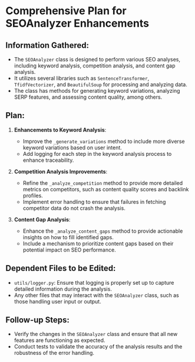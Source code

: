 # Comprehensive Plan for SEOAnalyzer Enhancements

## Information Gathered:
- The `SEOAnalyzer` class is designed to perform various SEO analyses, including keyword analysis, competition analysis, and content gap analysis.
- It utilizes several libraries such as `SentenceTransformer`, `TfidfVectorizer`, and `BeautifulSoup` for processing and analyzing data.
- The class has methods for generating keyword variations, analyzing SERP features, and assessing content quality, among others.

## Plan:
1. **Enhancements to Keyword Analysis**:
   - Improve the `_generate_variations` method to include more diverse keyword variations based on user intent.
   - Add logging for each step in the keyword analysis process to enhance traceability.

2. **Competition Analysis Improvements**:
   - Refine the `_analyze_competition` method to provide more detailed metrics on competitors, such as content quality scores and backlink profiles.
   - Implement error handling to ensure that failures in fetching competitor data do not crash the analysis.

3. **Content Gap Analysis**:
   - Enhance the `_analyze_content_gaps` method to provide actionable insights on how to fill identified gaps.
   - Include a mechanism to prioritize content gaps based on their potential impact on SEO performance.

## Dependent Files to be Edited:
- `utils/logger.py`: Ensure that logging is properly set up to capture detailed information during the analysis.
- Any other files that may interact with the `SEOAnalyzer` class, such as those handling user input or output.

## Follow-up Steps:
- Verify the changes in the `SEOAnalyzer` class and ensure that all new features are functioning as expected.
- Conduct tests to validate the accuracy of the analysis results and the robustness of the error handling.
